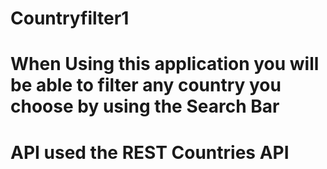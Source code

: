 # Countryfilter1

# When Using this application you will be able to filter any country you choose by using the Search Bar
# API used the REST Countries API
